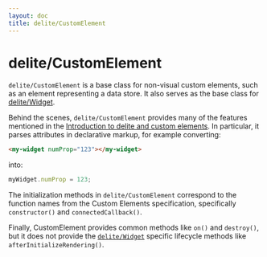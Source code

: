 ```yaml
---
layout: doc
title: delite/CustomElement
---
```


# delite/CustomElement

`delite/CustomElement` is a base class for non-visual custom elements, such as an element representing a data store.
It also serves as the base class for [delite/Widget](Widget.md).

Behind the scenes, `delite/CustomElement` provides many of the features mentioned in the
[Introduction to delite and custom elements](customElements101.md).  In particular,
it parses attributes in declarative markup, for example converting:

```html
<my-widget numProp="123"></my-widget>
```

into:

```js
myWidget.numProp = 123;
```

The initialization methods in `delite/CustomElement` correspond to the function names from the
Custom Elements specification, specifically `constructor()` and `connectedCallback()`.

Finally, CustomElement provides common methods like `on()` and `destroy()`, but
it does not provide the [`delite/Widget`](Widget.md) specific lifecycle methods
like `afterInitializeRendering()`.
